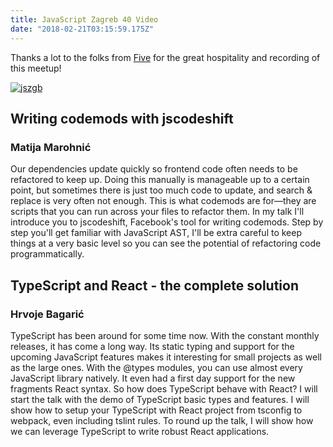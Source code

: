 ```yaml
---
title: JavaScript Zagreb 40 Video
date: "2018-02-21T03:15:59.175Z"
---
```

Thanks a lot to the folks from [Five](http://five.agency/) for the great hospitality and recording of this meetup!

[![jszgb](https://img.youtube.com/vi/UBFrgVWUYMk/0.jpg)](https://www.youtube.com/watch?v=UBFrgVWUYMk)

## Writing codemods with jscodeshift
### Matija Marohnić

Our dependencies update quickly so frontend code often needs to be refactored to keep up. Doing this manually is manageable up to a certain point, but sometimes there is just too much code to update, and search & replace is very often not enough. This is what codemods are for—they are scripts that you can run across your files to refactor them.
In my talk I'll introduce you to jscodeshift, Facebook's tool for writing codemods. Step by step you'll get familiar with JavaScript AST, I'll be extra careful to keep things at a very basic level so you can see the potential of refactoring code programmatically.

## TypeScript and React - the complete solution
### Hrvoje Bagarić

TypeScript has been around for some time now. With the constant monthly releases, it has come a long way. Its static typing and support for the upcoming JavaScript features makes it interesting for small projects as well as the large ones. With the @types modules, you can use almost every JavaScript library natively. It even had a first day support for the new fragments React syntax. So how does TypeScript behave with React?
I will start the talk with the demo of TypeScript basic types and features. I will show how to setup your TypeScript with React project from tsconfig to webpack, even including tslint rules. To round up the talk, I will show how we can leverage TypeScript to write robust React applications.
